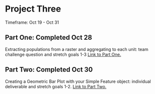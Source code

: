 # Project Three

Timeframe: Oct 19 - Oct 31 <br/>

## Part One: Completed Oct 28
Extracting populations from a raster and aggregating to each unit: team challenge question and stretch goals 1-3 [Link to Part One.](p4part1.md)<br/>

## Part Two: Completed Oct 30
Creating a Geometric Bar Plot with your Simple Feature object: individual deliverable and stretch goals 1-2. [Link to Part Two.](p4part2.md)<br/>
